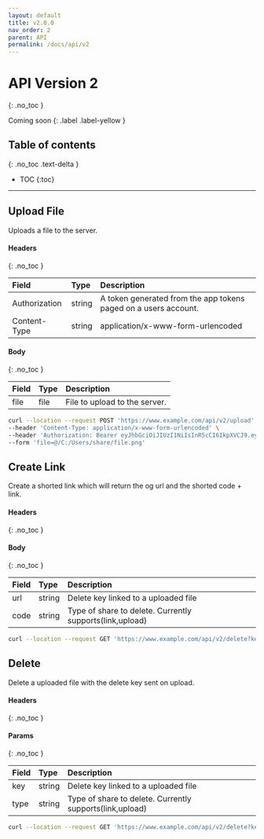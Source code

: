 ```yaml
---
layout: default
title: v2.0.0
nav_order: 2
parent: API
permalink: /docs/api/v2
---
```


# API Version 2
{: .no_toc }

Coming soon
{: .label .label-yellow }

## Table of contents
{: .no_toc .text-delta }

* TOC
{:toc}

---

## Upload File
Uploads a file to the server.

#### Headers
{: .no_toc }

| Field         | Type   | Description                                                     |
| :------------ | :----- | :-------------------------------------------------------------- |
| Authorization | string | A token generated from the app tokens paged on a users account. |
| Content-Type  | string | application/x-www-form-urlencoded                               |

#### Body
{: .no_toc }

| Field | Type | Description                   |
| :---- | :--- | :---------------------------- |
| file  | file | File to upload to the server. |

```sh
curl --location --request POST 'https://www.example.com/api/v2/upload' \
--header 'Content-Type: application/x-www-form-urlencoded' \
--header 'Authorization: Bearer eyJhbGciOiJIUzI1NiIsInR5cCI6IkpXVCJ9.eyJpYXQiOjE1ODE3ODgyNTUsImV4cCI6NDczNTM4ODI1NSwiaXNzIjoiU2hhcmUiLCJzdWIiOiI1ZTQwYjZiMmQyMjZlNTQxMmEyN2ZjYWYifQ.mvOQCoLIKhK-D2X4gedBnNGHJa5G8F9WjY4VTAEr4CI' \
--form 'file=@/C:/Users/share/file.png'
```

## Create Link
Create a shorted link which will return the og url and the shorted code + link.

#### Headers
{: .no_toc }


#### Body
{: .no_toc }

| Field | Type   | Description                                               |
| :---- | :----- | :-------------------------------------------------------- |
| url   | string | Delete key linked to a uploaded file                      |
| code  | string | Type of share to delete.  Currently supports(link,upload) |

```sh
curl --location --request GET 'https://www.example.com/api/v2/delete?key=&type='
```

## Delete
Delete a uploaded file with the delete key sent on upload.

#### Headers
{: .no_toc }


#### Params
{: .no_toc }

| Field | Type   | Description                                               |
| :---- | :----- | :-------------------------------------------------------- |
| key   | string | Delete key linked to a uploaded file                      |
| type  | string | Type of share to delete.  Currently supports(link,upload) |

```sh
curl --location --request GET 'https://www.example.com/api/v2/delete?key=&type='
```
